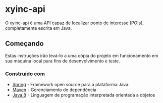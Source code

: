 # xyinc-api

O xyinc-api é uma API capaz de localizar ponto de interesse (POIs), completamente escrita em Java.

## Começando

Estas instruções irão levá-lo a uma cópia do projeto em funcionamento em sua máquina local para fins de desenvolvimento e teste.

### Construído com

* [Spring](https://spring.io/) - Framework open source para a plataforma Java
* [Maven](https://maven.apache.org/) - Gerenciamento de dependência
* [Java 8](http://www.oracle.com/technetwork/java/javase/overview/java8-2100321.html) - Linguagem de programação interpretada orientada a objetos
